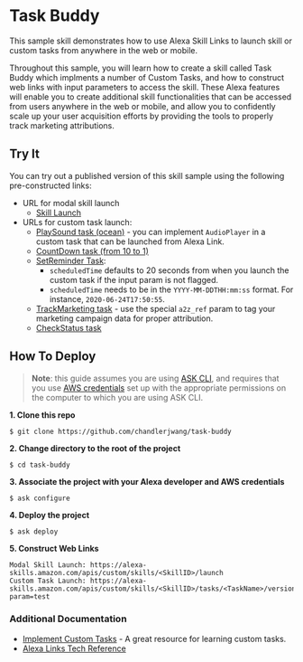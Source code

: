 # Task Buddy
This sample skill demonstrates how to use Alexa Skill Links to launch skill or custom tasks from anywhere in the web or mobile.

Throughout this sample, you will learn how to create a skill called Task Buddy which implments a number of Custom Tasks, and how to construct web links with input parameters to access the skill. These Alexa features will enable you to create additional skill functionalities that can be accessed from users anywhere in the web or mobile, and allow you to confidently scale up your user acquisition efforts by providing the tools to properly track marketing attributions.

## Try It
You can try out a published version of this skill sample using the following pre-constructed links:

* URL for modal skill launch
    * [Skill Launch](https://alexa-skills.amazon.com/apis/custom/skills/amzn1.ask.skill.421a75f9-dde0-46c5-a625-c08155abbd6f/launch)
* URLs for custom task launch:
    * [PlaySound task (ocean)](https://alexa-skills.amazon.com/apis/custom/skills/amzn1.ask.skill.421a75f9-dde0-46c5-a625-c08155abbd6f/tasks/PlaySound/versions/1?soundCategory=ocean) - you can implement `AudioPlayer` in a custom task that can be launched from Alexa Link.
    * [CountDown task (from 10 to 1)](https://alexa-skills.amazon.com/apis/custom/skills/amzn1.ask.skill.421a75f9-dde0-46c5-a625-c08155abbd6f/tasks/CountDown/versions/1?lowerLimit=1&upperLimit=10)
    * [SetReminder Task](https://alexa-skills.amazon.com/apis/custom/skills/amzn1.ask.skill.421a75f9-dde0-46c5-a625-c08155abbd6f/tasks/SetReminder/versions/1?text=time_to_grab_coffee_and_take_a_walk&freq=Daily):
        - `scheduledTime` defaults to 20 seconds from when you launch the custom task if the input param is not flagged.
        - `scheduledTime` needs to be in the `YYYY-MM-DDTHH:mm:ss` format. For instance, `2020-06-24T17:50:55`.
    * [TrackMarketing task](https://alexa-skills.amazon.com/apis/custom/skills/amzn1.ask.skill.421a75f9-dde0-46c5-a625-c08155abbd6f/tasks/TrackMarketing/versions/1?paramOne=prime_day_special_deal&paramTwo=prime_day&paramThree=15&a2z_ref=google_paid_search_campaign) - use the special `a2z_ref` param to tag your marketing campaign data for proper attribution.
    * [CheckStatus task](https://alexa-skills.amazon.com/apis/custom/skills/amzn1.ask.skill.421a75f9-dde0-46c5-a625-c08155abbd6f/tasks/CheckStatus/versions/1?taskCategory=taxi)

## How To Deploy
> **Note**: this guide assumes you are using [ASK CLI](https://developer.amazon.com/en-US/docs/alexa/smapi/quick-start-alexa-skills-kit-command-line-interface.html), and requires that you use [AWS credentials](https://docs.aws.amazon.com/cli/latest/userguide/cli-chap-install.html) set up with the appropriate permissions on the computer to which you are using  ASK CLI.

**1. Clone this repo**
```
$ git clone https://github.com/chandlerjwang/task-buddy
```
**2. Change directory to the root of the project**
```
$ cd task-buddy
```
**3. Associate the project with your Alexa developer and AWS credentials**
```
$ ask configure
```
**4. Deploy the project**
```
$ ask deploy
```
**5. Construct Web Links**
```
Modal Skill Launch: https://alexa-skills.amazon.com/apis/custom/skills/<SkillID>/launch
Custom Task Launch: https://alexa-skills.amazon.com/apis/custom/skills/<SkillID>/tasks/<TaskName>/versions/1?param=test
```

### Additional Documentation
* [Implement Custom Tasks](https://developer.amazon.com/en-US/docs/alexa/custom-skills/implement-custom-tasks-in-your-skill.html) - A great resource for learning custom tasks.
* [Alexa Links Tech Reference](https://developer.amazon.com/en-US/docs/alexa/custom-skills/implement-custom-tasks-in-your-skill.html)

